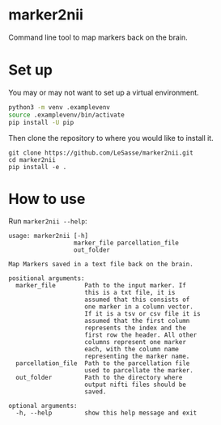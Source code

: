 # marker2nii
Command line tool to map markers back on the brain.

# Set up

You may or may not want to set up a virtual environment.

```sh
python3 -m venv .examplevenv
source .examplevenv/bin/activate
pip install -U pip
```
Then clone the repository to where you would like to install it.
```
git clone https://github.com/LeSasse/marker2nii.git
cd marker2nii
pip install -e .
```

# How to use

Run `marker2nii --help`:

```
usage: marker2nii [-h]
                  marker_file parcellation_file
                  out_folder

Map Markers saved in a text file back on the brain.

positional arguments:
  marker_file        Path to the input marker. If
                     this is a txt file, it is
                     assumed that this consists of
                     one marker in a column vector.
                     If it is a tsv or csv file it is
                     assumed that the first column
                     represents the index and the
                     first row the header. All other
                     columns represent one marker
                     each, with the column name
                     representing the marker name.
  parcellation_file  Path to the parcellation file
                     used to parcellate the marker.
  out_folder         Path to the directory where
                     output nifti files should be
                     saved.

optional arguments:
  -h, --help         show this help message and exit
```
